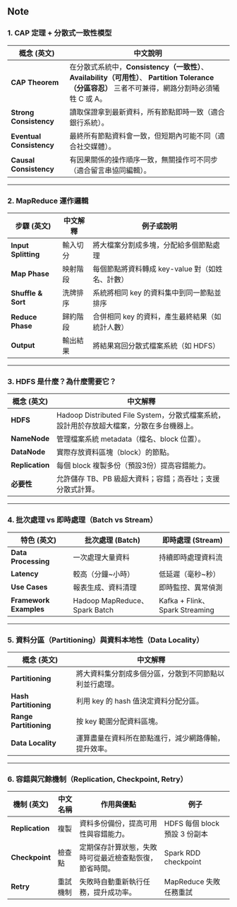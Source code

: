 ## Note
### 1. CAP 定理 + 分散式一致性模型

| 概念 (英文)                  | 中文說明                    |
| ------------------------ | ------------------------------ |
| **CAP Theorem**          | 在分散式系統中，**Consistency（一致性）**、**Availability（可用性）**、 **Partition Tolerance（分區容忍）** 三者不可兼得，網路分割時必須犧牲 C 或 A。 |
| **Strong Consistency**   | 讀取保證拿到最新資料，所有節點即時一致（適合銀行系統）。        |
| **Eventual Consistency** | 最終所有節點資料會一致，但短期內可能不同（適合社交媒體）。        |
| **Causal Consistency**   | 有因果關係的操作順序一致，無關操作可不同步（適合留言串協同編輯）。       |

---

### 2. MapReduce 運作邏輯

| 步驟 (英文)             | 中文解釋 | 例子或說明                         |
| ------------------- | ---- | ----------------------------- |
| **Input Splitting** | 輸入切分 | 將大檔案分割成多塊，分配給多個節點處理           |
| **Map Phase**       | 映射階段 | 每個節點將資料轉成 key-value 對（如姓名、計數） |
| **Shuffle & Sort**  | 洗牌排序 | 系統將相同 key 的資料集中到同一節點並排序       |
| **Reduce Phase**    | 歸約階段 | 合併相同 key 的資料，產生最終結果（如統計人數）    |
| **Output**          | 輸出結果 | 將結果寫回分散式檔案系統（如 HDFS）          |

---

### 3. HDFS 是什麼？為什麼需要它？

| 概念 (英文)         | 中文解釋                                                        |
| --------------- | ----------------------------------------------------------- |
| **HDFS**        | Hadoop Distributed File System，分散式檔案系統，設計用於存放超大檔案，分散在多台機器上。 |
| **NameNode**    | 管理檔案系統 metadata（檔名、block 位置）。                               |
| **DataNode**    | 實際存放資料區塊（block）的節點。                                         |
| **Replication** | 每個 block 複製多份（預設3份）提高容錯能力。                                  |
| **必要性**         | 允許儲存 TB、PB 級超大資料；容錯；高吞吐；支援分散式計算。                            |

---

### 4. 批次處理 vs 即時處理（Batch vs Stream）

| 特色 (英文)                | 批次處理 (Batch)                 | 即時處理 (Stream)                 |
| ---------------------- | ---------------------------- | ----------------------------- |
| **Data Processing**    | 一次處理大量資料                     | 持續即時處理資料流                     |
| **Latency**            | 較高（分鐘\~小時）                   | 低延遲（毫秒\~秒）                    |
| **Use Cases**          | 報表生成、資料清理                    | 即時監控、異常偵測                     |
| **Framework Examples** | Hadoop MapReduce、Spark Batch | Kafka + Flink、Spark Streaming |

---

### 5. 資料分區（Partitioning）與資料本地性（Data Locality）

| 概念 (英文)                | 中文解釋                        |
| ---------------------- | --------------------------- |
| **Partitioning**       | 將大資料集分割成多個分區，分散到不同節點以利並行處理。 |
| **Hash Partitioning**  | 利用 key 的 hash 值決定資料分配分區。    |
| **Range Partitioning** | 按 key 範圍分配資料區塊。             |
| **Data Locality**      | 運算盡量在資料所在節點進行，減少網路傳輸，提升效率。  |

---

### 6. 容錯與冗餘機制（Replication, Checkpoint, Retry）

| 機制 (英文)         | 中文名稱 | 作用與優點                       | 例子                     |
| --------------- | ---- | --------------------------- | ---------------------- |
| **Replication** | 複製   | 資料多份備份，提高可用性與容錯能力。          | HDFS 每個 block 預設 3 份副本 |
| **Checkpoint**  | 檢查點  | 定期保存計算狀態，失敗時可從最近檢查點恢復，節省時間。 | Spark RDD checkpoint   |
| **Retry**       | 重試機制 | 失敗時自動重新執行任務，提升成功率。          | MapReduce 失敗任務重試       |